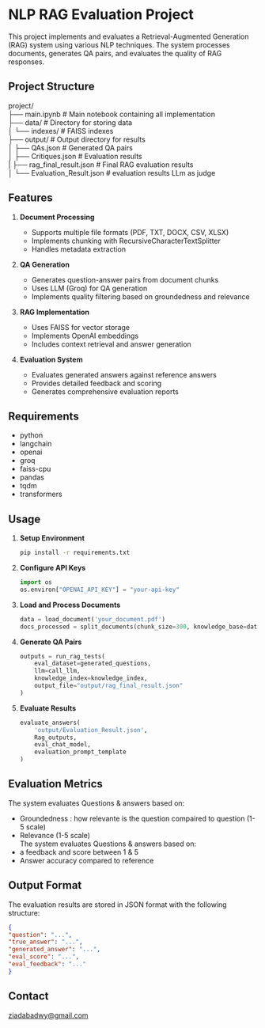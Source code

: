 # NLP RAG Evaluation Project

This project implements and evaluates a Retrieval-Augmented Generation (RAG) system using various NLP techniques. The system processes documents, generates QA pairs, and evaluates the quality of RAG responses.

## Project Structure
project/ <br>
├── main.ipynb # Main notebook containing all implementation <br>
├── data/ # Directory for storing data <br>
│ └── indexes/ # FAISS indexes <br>
├── output/ # Output directory for results <br>
│ ├── QAs.json # Generated QA pairs <br>
│ ├── Critiques.json # Evaluation results <br>
| ├── rag_final_result.json # Final RAG evaluation results <br>
│ └── Evaluation_Result.json # evaluation results LLm as judge <br> 

## Features

1. **Document Processing**
   - Supports multiple file formats (PDF, TXT, DOCX, CSV, XLSX)
   - Implements chunking with RecursiveCharacterTextSplitter
   - Handles metadata extraction

2. **QA Generation**
   - Generates question-answer pairs from document chunks
   - Uses LLM (Groq) for QA generation
   - Implements quality filtering based on groundedness and relevance

3. **RAG Implementation**
   - Uses FAISS for vector storage
   - Implements OpenAI embeddings
   - Includes context retrieval and answer generation

4. **Evaluation System**
   - Evaluates generated answers against reference answers
   - Provides detailed feedback and scoring
   - Generates comprehensive evaluation reports

## Requirements
  - python
  - langchain
  - openai
  - groq
  - faiss-cpu
  - pandas
  - tqdm
  - transformers

## Usage

1. **Setup Environment**
   ```bash
   pip install -r requirements.txt
   ```

2. **Configure API Keys**
   ```python
   import os
   os.environ["OPENAI_API_KEY"] = "your-api-key"
   ```

3. **Load and Process Documents**
   ```python
   data = load_document('your_document.pdf')
   docs_processed = split_documents(chunk_size=300, knowledge_base=data)
   ```

4. **Generate QA Pairs**
   ```python
   outputs = run_rag_tests(
       eval_dataset=generated_questions,
       llm=call_llm,
       knowledge_index=knowledge_index,
       output_file="output/rag_final_result.json"
   )
   ```

5. **Evaluate Results**
   ```python
   evaluate_answers(
       'output/Evaluation_Result.json',
       Rag_outputs,
       eval_chat_model,
       evaluation_prompt_template
   )
   ```

## Evaluation Metrics

The system evaluates Questions & answers based on:
- Groundedness : how relevante is the question compaired to question (1-5 scale)
- Relevance (1-5 scale) <br>
The system evaluates Questions & answers based on:
- a feedback and score between 1 & 5
- Answer accuracy compared to reference

## Output Format

The evaluation results are stored in JSON format with the following structure:
  ```json
  {
  "question": "...",
  "true_answer": "...",
  "generated_answer": "...",
  "eval_score": "...",
  "eval_feedback": "..."
  }
  ```
## Contact
<a href = 'ziadabadwy@gmail.com'>ziadabadwy@gmail.com</a>
